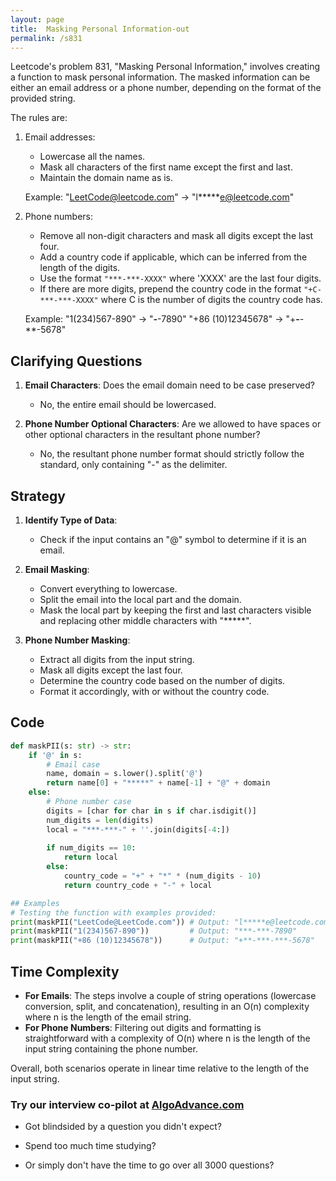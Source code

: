 ```yaml
---
layout: page
title:  Masking Personal Information-out
permalink: /s831
---
```

Leetcode's problem 831, "Masking Personal Information," involves creating a function to mask personal information. The masked information can be either an email address or a phone number, depending on the format of the provided string.

The rules are:
1. Email addresses:
   - Lowercase all the names.
   - Mask all characters of the first name except the first and last.
   - Maintain the domain name as is.
   
   Example: "LeetCode@leetcode.com" -> "l*****e@leetcode.com"

2. Phone numbers:
   - Remove all non-digit characters and mask all digits except the last four.
   - Add a country code if applicable, which can be inferred from the length of the digits.
   - Use the format `"***-***-XXXX"` where 'XXXX' are the last four digits.
   - If there are more digits, prepend the country code in the format `"+C-***-***-XXXX"` where C is the number of digits the country code has.
   
   Example: "1(234)567-890" -> "***-***-7890"
           "+86 (10)12345678" -> "+**-***-***-5678"

## Clarifying Questions
1. **Email Characters**: Does the email domain need to be case preserved? 
   - No, the entire email should be lowercased.

2. **Phone Number Optional Characters**: Are we allowed to have spaces or other optional characters in the resultant phone number?
   - No, the resultant phone number format should strictly follow the standard, only containing "-" as the delimiter.

## Strategy
1. **Identify Type of Data**:
   - Check if the input contains an "@" symbol to determine if it is an email.

2. **Email Masking**:
   - Convert everything to lowercase.
   - Split the email into the local part and the domain.
   - Mask the local part by keeping the first and last characters visible and replacing other middle characters with "*****".
   
3. **Phone Number Masking**:
   - Extract all digits from the input string.
   - Mask all digits except the last four.
   - Determine the country code based on the number of digits.
   - Format it accordingly, with or without the country code.

## Code

```python
def maskPII(s: str) -> str:
    if '@' in s:
        # Email case
        name, domain = s.lower().split('@')
        return name[0] + "*****" + name[-1] + "@" + domain
    else:
        # Phone number case
        digits = [char for char in s if char.isdigit()]
        num_digits = len(digits)
        local = "***-***-" + ''.join(digits[-4:])
        
        if num_digits == 10:
            return local
        else:
            country_code = "+" + "*" * (num_digits - 10)
            return country_code + "-" + local

## Examples
# Testing the function with examples provided:
print(maskPII("LeetCode@LeetCode.com")) # Output: "l*****e@leetcode.com"
print(maskPII("1(234)567-890"))         # Output: "***-***-7890"
print(maskPII("+86 (10)12345678"))      # Output: "+**-***-***-5678"
```

## Time Complexity
- **For Emails**: The steps involve a couple of string operations (lowercase conversion, split, and concatenation), resulting in an O(n) complexity where n is the length of the email string.
- **For Phone Numbers**: Filtering out digits and formatting is straightforward with a complexity of O(n) where n is the length of the input string containing the phone number.

Overall, both scenarios operate in linear time relative to the length of the input string.


### Try our interview co-pilot at [AlgoAdvance.com](https://algoAdvance.com)

- Got blindsided by a question you didn't expect?

- Spend too much time studying?

- Or simply don't have the time to go over all 3000 questions?

